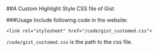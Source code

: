 ##A Custom Highlight Style CSS file of Gist

###Usage
Include following code in the website:
```
<link rel="stylesheet" href="/code/gist_customed.css">
```
`/code/gist_customed.css` is the path to the css file. 